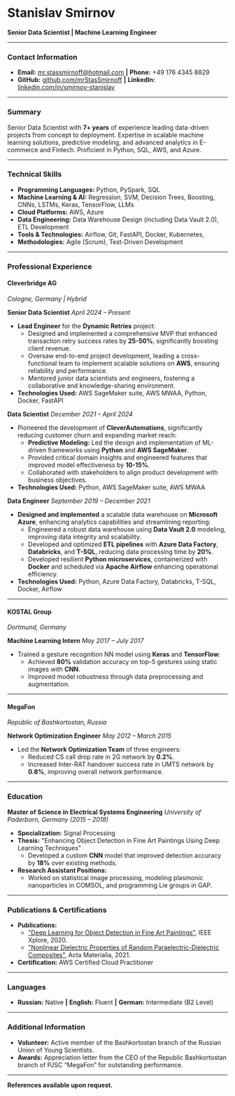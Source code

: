 # Stanislav Smirnov
**Senior Data Scientist | Machine Learning Engineer**

---

### **Contact Information**

- **Email:** mr.stassmirnoff@hotmail.com **|** **Phone:** +49 176 4345 8829
- **GitHub:** [github.com/mrStasSmirnoff](https://github.com/mrStasSmirnoff) **|** **LinkedIn:** [linkedin.com/in/smirnov-stanislav](https://www.linkedin.com/in/smirnov-stanislav/)

---

### **Summary**

Senior Data Scientist with **7+ years** of experience leading data-driven projects from concept to deployment. Expertise in scalable machine learning solutions, predictive modeling, and advanced analytics in E-commerce and Fintech. Proficient in Python, SQL, AWS, and Azure.

---

### **Technical Skills**

- **Programming Languages:** Python, PySpark, SQL
- **Machine Learning & AI:** Regression, SVM, Decision Trees, Boosting, CNNs, LSTMs, Keras, TensorFlow, LLMs
- **Cloud Platforms:** AWS, Azure
- **Data Engineering:** Data Warehouse Design (including Data Vault 2.0), ETL Development
- **Tools & Technologies:** Airflow, Git, FastAPI, Docker, Kubernetes,
- **Methodologies:** Agile (Scrum), Test-Driven Development

---

### **Professional Experience**

#### **Cleverbridge AG**
*Cologne, Germany | Hybrid*

**Senior Data Scientist**
*April 2024 – Present*

- **Lead Engineer** for the **Dynamic Retries** project:
  - Designed and implemented a comprehensive MVP that enhanced transaction retry success rates by **25-50%**, significantly boosting client revenue.
  - Oversaw end-to-end project development, leading a cross-functional team to implement scalable solutions on **AWS**, ensuring reliability and performance.
  - Mentored junior data scientists and engineers, fostering a collaborative and knowledge-sharing environment.
- **Technologies Used:** AWS SageMaker suite, AWS MWAA, Python, Docker, FastAPI

**Data Scientist**
*December 2021 – April 2024*

- Pioneered the development of **CleverAutomations**, significantly reducing customer churn and expanding market reach:
  - **Predictive Modeling:** Led the design and implementation of ML-driven frameworks using **Python** and **AWS SageMaker**.
  - Provided critical domain insights and engineered features that improved model effectiveness by **10-15%**.
  - Collaborated with stakeholders to align product development with business objectives.
- **Technologies Used:** Python, AWS SageMaker suite, AWS MWAA

**Data Engineer**
*September 2019 – December 2021*

- **Designed and implemented** a scalable data warehouse on **Microsoft Azure**, enhancing analytics capabilities and streamlining reporting:
  - Engineered a robust data warehouse using **Data Vault 2.0** modeling, improving data integrity and scalability.
  - Developed and optimized **ETL pipelines** with **Azure Data Factory**, **Databricks**, and **T-SQL**, reducing data processing time by **20%**.
  - Developed resilient **Python microservices**, containerized with **Docker** and scheduled via **Apache Airflow**
enhancing operational efficiency.
- **Technologies Used:** Python, Azure Data Factory, Databricks, T-SQL, Docker, Airflow

---

#### **KOSTAL Group**
*Dortmund, Germany*

**Machine Learning Intern**
*May 2017 – July 2017*

- Trained a gesture recognition NN model using **Keras** and **TensorFlow**:
  - Achieved **80%** validation accuracy on top-5 gestures using static images with **CNN**.
  - Improved model robustness through data preprocessing and augmentation.

---

#### **MegaFon**
*Republic of Bashkortostan, Russia*

**Network Optimization Engineer**
*May 2012 – March 2015*

- Led the **Network Optimization Team** of three engineers:
  - Reduced CS call drop rate in 2G network by **0.2%**.
  - Increased Inter-RAT handover success rate in UMTS network by **0.8%**, improving overall network performance.

---

### **Education**

**Master of Science in Electrical Systems Engineering**
*University of Paderborn, Germany (2015 – 2018)*

- **Specialization:** Signal Processing
- **Thesis:** "Enhancing Object Detection in Fine Art Paintings Using Deep Learning Techniques"
  - Developed a custom **CNN** model that improved detection accuracy by **18%** over existing methods.
- **Research Assistant Positions:**
  - Worked on statistical image processing, modeling plasmonic nanoparticles in COMSOL, and programming Lie groups in GAP.

---

### **Publications & Certifications**

- **Publications:**
  - ["Deep Learning for Object Detection in Fine Art Paintings"](https://ieeexplore.ieee.org/abstract/document/9089828), IEEE Xplore, 2020.
  - ["Nonlinear Dielectric Properties of Random Paraelectric-Dielectric Composites"](https://www.sciencedirect.com/science/article/abs/pii/S1359645420308491), Acta Materialia, 2021.
- **Certification:** AWS Certified Cloud Practitioner

---

### **Languages**

- **Russian:** Native **|** **English:** Fluent **|** **German:** Intermediate (B2 Level)

---

### **Additional Information**

- **Volunteer:** Active member of the Bashkortostan branch of the Russian Union of Young Scientists.
- **Awards:** Appreciation letter from the CEO of the Republic Bashkortostan branch of PJSC “MegaFon” for outstanding performance.

---

**References available upon request.**
